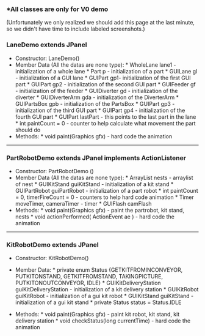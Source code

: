### \*All classes are only for V0 demo

(Unfortunately we only realized we should add this page at the last minute, so we didn't have time to include labeled screenshots.)

### LaneDemo extends JPanel
* Constructor: LaneDemo()
* Member Data (All the datas are none type):
      * WholeLane lane1 -initialization of a whole lane
      * Part p - initialization of a part
      * GUILane gl - initialization of a GUI lane
      * GUIPart gp1- initialization of the first GUI part
      * GUIPart gp2 - initialization of the second GUI part
      * GUIFeeder gf - initialization of the feeder
      * GUIDiverter gd - initialization of the diverter
      * GUIDiverterArm gda - initialization of the DiverterArm
      * GUIPartsBox gpb - initialization of the PartsBox
      * GUIPart gp3 - initialization of the third GUI part
      * GUIPart gp4 - initialization of the fourth GUI part
      * GUIPart lastPart - this points to the last part in the lane
      * int paintCount = 0 - counter to help calculate what movement the part should do
* Methods:
      * void paint(Graphics gfx) - hard code the animation

*** 

### PartRobotDemo extends JPanel implements ActionListener
* Constructor: PartRobotDemo ()
* Member Data (All the datas are none type):
      * ArrayList<GUINest> nests - arraylist of nest
      * GUIKitStand guiKitStand - initialization of a kit stand
      * GUIPartRobot guiPartRobot - initialization of a part robot
      * int paintCount = 0, timerFireCount = 0 - counters to help hard code animation
      * Timer moveTimer, cameraTimer - timer
      * GUIFlash camFlash
* Methods:
      * void paint(Graphics gfx) - paint the partrobot, kit stand, nests
      * void actionPerformed( ActionEvent ae ) - hard code the animation

***

### KitRobotDemo extends JPanel
* Constructor: KitRobotDemo()

* Member Data:
      * private enum Status {GETKITFROMINCONVEYOR, PUTKITONSTAND, GETKITFROMSTAND, TAKINGPICTURE, PUTKITONOUTCONVEYOR, IDLE}
      * GUIKitDeliveryStation guiKitDeliveryStation - initialization of a kit delivery station
      * GUIKitRobot guiKitRobot - initialization of a gui kit robot 
      * GUIKitStand guiKitStand - initialization of a gui kit stand 
      * private Status status = Status.IDLE 
* Methods:
      * void paint(Graphics gfx) - paint kit robot, kit stand, kit delivery station
      * void checkStatus(long currentTime) - hard code the animation